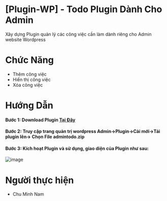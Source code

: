 # [Plugin-WP] - Todo Plugin Dành Cho Admin
Xây dựng Plugin quản lý các công việc cần làm dành riêng cho Admin website Wordpress

# Chức Năng
- Thêm công việc
- Hiển thị công việc
- Xóa công việc

# Hướng Dẫn 
#### Bước 1: Download Plugin  <a target="_blank" href="https://drive.google.com/file/d/1b-4PCqDoU0-Vc8lOsiV-UK6r1F1q4Wec/view" >Tại Đây</a>

#### Bước 2: Truy cập trang quản trị wordpress Admin->Plugin->Cài mới->Tải plugin lên-> Chọn File admintodo.zip

#### Bước 3: Kích hoạt Plugin và sử dụng, giao diện của Plugin như sau:

![image](https://user-images.githubusercontent.com/41958727/201536686-20094647-8d00-4f64-838c-34bc7786660c.png)

# Người thực hiện
- Chu Minh Nam
